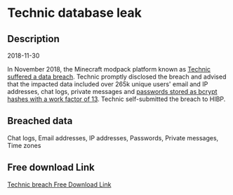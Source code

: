 # Technic database leak

## Description

2018-11-30

In November 2018, the Minecraft modpack platform known as <a href="https://www.technicpack.net/article/forums-database-breach.149" target="_blank" rel="noopener">Technic suffered a data breach</a>. Technic promptly disclosed the breach and advised that the impacted data included over 265k unique users' email and IP addresses, chat logs, private messages and <a href="https://twitter.com/PedroACunha/status/1069740224497020929" target="_blank" rel="noopener">passwords stored as bcrypt hashes with a work factor of 13</a>. Technic self-submitted the breach to HIBP.

## Breached data

Chat logs, Email addresses, IP addresses, Passwords, Private messages, Time zones

## Free download Link

[Technic breach Free Download Link](https://tinyurl.com/2b2k277t)